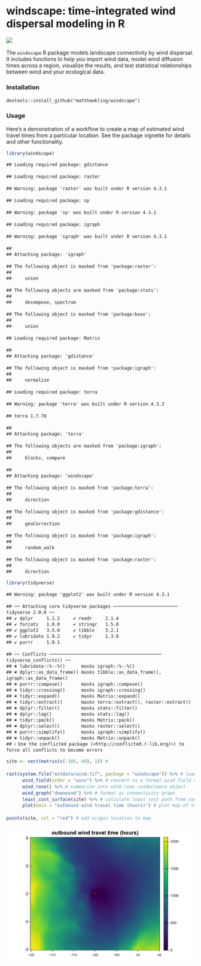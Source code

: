 windscape: time-integrated wind dispersal modeling in R
================

![](https://matthewkling.github.io/img/images/windscape_hawaii.png)

The `windscape` R package models landscape connectivity by wind
dispersal. It includes functions to help you import wind data, model
wind diffusion times across a region, visualize the results, and test
statistical relationships between wind and your ecological data.

### Installation

`devtools::install_github("matthewkling/windscape")`

### Usage

Here’s a demonstration of a workflow to create a map of estimated wind
travel times from a particular location. See the package vignette for
details and other functionality.

``` r
library(windscape)
```

    ## Loading required package: gdistance

    ## Loading required package: raster

    ## Warning: package 'raster' was built under R version 4.3.1

    ## Loading required package: sp

    ## Warning: package 'sp' was built under R version 4.3.1

    ## Loading required package: igraph

    ## Warning: package 'igraph' was built under R version 4.3.1

    ## 
    ## Attaching package: 'igraph'

    ## The following object is masked from 'package:raster':
    ## 
    ##     union

    ## The following objects are masked from 'package:stats':
    ## 
    ##     decompose, spectrum

    ## The following object is masked from 'package:base':
    ## 
    ##     union

    ## Loading required package: Matrix

    ## 
    ## Attaching package: 'gdistance'

    ## The following object is masked from 'package:igraph':
    ## 
    ##     normalize

    ## Loading required package: terra

    ## Warning: package 'terra' was built under R version 4.3.3

    ## terra 1.7.78

    ## 
    ## Attaching package: 'terra'

    ## The following objects are masked from 'package:igraph':
    ## 
    ##     blocks, compare

    ## 
    ## Attaching package: 'windscape'

    ## The following object is masked from 'package:terra':
    ## 
    ##     direction

    ## The following object is masked from 'package:gdistance':
    ## 
    ##     geoCorrection

    ## The following object is masked from 'package:igraph':
    ## 
    ##     random_walk

    ## The following object is masked from 'package:raster':
    ## 
    ##     direction

``` r
library(tidyverse)
```

    ## Warning: package 'ggplot2' was built under R version 4.3.1

    ## ── Attaching core tidyverse packages ──────────────────────── tidyverse 2.0.0 ──
    ## ✔ dplyr     1.1.2     ✔ readr     2.1.4
    ## ✔ forcats   1.0.0     ✔ stringr   1.5.0
    ## ✔ ggplot2   3.5.0     ✔ tibble    3.2.1
    ## ✔ lubridate 1.9.2     ✔ tidyr     1.3.0
    ## ✔ purrr     1.0.1

    ## ── Conflicts ────────────────────────────────────────── tidyverse_conflicts() ──
    ## ✖ lubridate::%--%()      masks igraph::%--%()
    ## ✖ dplyr::as_data_frame() masks tibble::as_data_frame(), igraph::as_data_frame()
    ## ✖ purrr::compose()       masks igraph::compose()
    ## ✖ tidyr::crossing()      masks igraph::crossing()
    ## ✖ tidyr::expand()        masks Matrix::expand()
    ## ✖ tidyr::extract()       masks terra::extract(), raster::extract()
    ## ✖ dplyr::filter()        masks stats::filter()
    ## ✖ dplyr::lag()           masks stats::lag()
    ## ✖ tidyr::pack()          masks Matrix::pack()
    ## ✖ dplyr::select()        masks raster::select()
    ## ✖ purrr::simplify()      masks igraph::simplify()
    ## ✖ tidyr::unpack()        masks Matrix::unpack()
    ## ℹ Use the conflicted package (<http://conflicted.r-lib.org/>) to force all conflicts to become errors

``` r
site <- vect(matrix(c(-105, 40), 1)) # 

rast(system.file("extdata/wind.tif", package = "windscape")) %>% # load wind time series rasters
      wind_field(order = "uuvv") %>% # convert to a formal wind field object
      wind_rose() %>% # summarize into wind rose conductance object
      wind_graph("downwind") %>% # format as connectivity graph
      least_cost_surface(site) %>% # calculate least cost path from coordinates
      plot(main = "outbound wind travel time (hours)") # plot map of travel times

points(site, col = "red") # add origin location to map
```

![](README_files/figure-gfm/example-1.png)<!-- -->

<!-- ### In the wild -->
<!-- Publications that have used the `windscape` framework include: -->
<!-- -   **Kling, M.**, and D. Ackerly. (2021) Global wind patterns shape genetic differentiation, asymmetric gene flow, and genetic diversity in trees. Proceedings of the National Academy of Sciences, 118(17) [<https://doi.org/10.1073/pnas.2017317118>] -->
<!-- -   **Kling, M.**, and D. Ackerly. (2020) Global wind patterns and the vulnerability of wind-dispersed species to climate change. Nature Climate Change, 10: 868-875 [<https://doi.org/10.1038/s41558-020-0848-3>] -->
